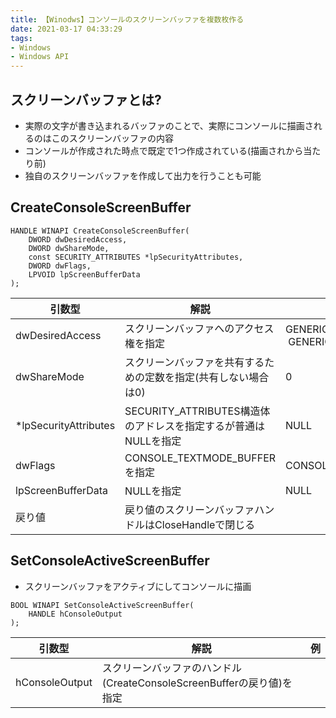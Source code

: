 ```yaml
---
title: 【Winodws】コンソールのスクリーンバッファを複数枚作る
date: 2021-03-17 04:33:29
tags:
- Windows
- Windows API
---
```

## スクリーンバッファとは?
- 実際の文字が書き込まれるバッファのことで、実際にコンソールに描画されるのはこのスクリーンバッファの内容
- コンソールが作成された時点で既定で1つ作成されている(描画されから当たり前)
- 独自のスクリーンバッファを作成して出力を行うことも可能

## CreateConsoleScreenBuffer
```
HANDLE WINAPI CreateConsoleScreenBuffer(
    DWORD dwDesiredAccess,
    DWORD dwShareMode,
    const SECURITY_ATTRIBUTES *lpSecurityAttributes,
    DWORD dwFlags,
    LPVOID lpScreenBufferData
);
```

|引数型|解説|例|
|---|---|---|
|dwDesiredAccess|スクリーンバッファへのアクセス権を指定|GENERIC_READ \| GENERIC_WRITE|
|dwShareMode|スクリーンバッファを共有するための定数を指定(共有しない場合は0)|0|
|*lpSecurityAttributes|SECURITY_ATTRIBUTES構造体のアドレスを指定するが普通はNULLを指定|NULL|
|dwFlags|CONSOLE_TEXTMODE_BUFFERを指定|CONSOLE_TEXTMODE_BUFFER|
|lpScreenBufferData|NULLを指定|NULL|
|戻り値|戻り値のスクリーンバッファハンドルはCloseHandleで閉じる||

## SetConsoleActiveScreenBuffer
- スクリーンバッファをアクティブにしてコンソールに描画

```
BOOL WINAPI SetConsoleActiveScreenBuffer(
    HANDLE hConsoleOutput
);
```

|引数型|解説|例|
|---|---|---|
|hConsoleOutput|スクリーンバッファのハンドル(CreateConsoleScreenBufferの戻り値)を指定||

